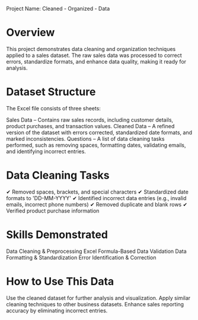 Project Name: Cleaned - Organized - Data

# Overview
This project demonstrates data cleaning and organization techniques applied to a sales dataset. The raw sales data was processed to correct errors, standardize formats, and enhance data quality, making it ready for analysis.

# Dataset Structure
The Excel file consists of three sheets:

Sales Data – Contains raw sales records, including customer details, product purchases, and transaction values.
Cleaned Data – A refined version of the dataset with errors corrected, standardized date formats, and marked inconsistencies.
Questions – A list of data cleaning tasks performed, such as removing spaces, formatting dates, validating emails, and identifying incorrect entries.
# Data Cleaning Tasks
✔ Removed spaces, brackets, and special characters
✔ Standardized date formats to 'DD-MM-YYYY'
✔ Identified incorrect data entries (e.g., invalid emails, incorrect phone numbers)
✔ Removed duplicate and blank rows
✔ Verified product purchase information

# Skills Demonstrated
Data Cleaning & Preprocessing
Excel Formula-Based Data Validation
Data Formatting & Standardization
Error Identification & Correction
# How to Use This Data
Use the cleaned dataset for further analysis and visualization.
Apply similar cleaning techniques to other business datasets.
Enhance sales reporting accuracy by eliminating incorrect entries.
